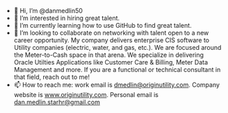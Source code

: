 - 👋 Hi, I’m @danmedlin50
- 👀 I’m interested in hiring great talent.
- 🌱 I’m currently learning how to use GitHub to find great talent.
- 💞️ I’m looking to collaborate on networking with talent open to a new career opportunity. My company delivers enterprise CIS software to Utility companies (electric, water, and gas, etc.). We are focused around the Meter-to-Cash space in that arena. We specialize in delivering Oracle Utilties Applications like Customer Care & Billing, Meter Data Management and more. If you are a functional or technical consultant in that field, reach out to me!
- 📫 How to reach me: work email is dmedlin@originutility.com. Company website is www.originutility.com. Personal email is dan.medlin.starhr@gmail.com

<!---
danmedlin50/danmedlin50 is a ✨ special ✨ repository because its `README.md` (this file) appears on your GitHub profile.
You can click the Preview link to take a look at your changes.
--->
